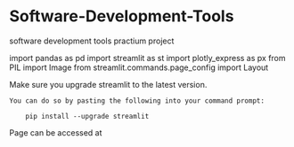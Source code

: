 # Software-Development-Tools
software development tools  practium project

import pandas as pd
import streamlit as st
import plotly_express as px
from PIL import Image
from streamlit.commands.page_config import Layout 


Make sure you upgrade streamlit to the latest version.

    You can do so by pasting the following into your command prompt:

        pip install --upgrade streamlit


Page can be accessed at 